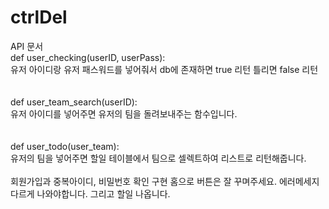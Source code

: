 # ctrlDel
API 문서<br>
def user_checking(userID, userPass):<br>
유저 아이디랑 유저 패스워드를 넣어줘서 db에 존재하면 true 리턴 틀리면 false 리턴<br>
<br>
<br>
def user_team_search(userID):<br>
유저 아이디를 넣어주면 유저의 팀을 돌려보내주는 함수입니다.<br>
<br>
<br>
def user_todo(user_team):<br>
유저의 팀을 넣어주면 할일 테이블에서 팀으로 셀렉트하여 리스트로 리턴해줍니다.<br>
<br>
회원가입과 중복아이디, 비밀번호 확인 구현 홈으로 버튼은 잘 꾸며주세요. 에러메세지 다르게 나와야합니다. 그리고 할일 나옵니다.

